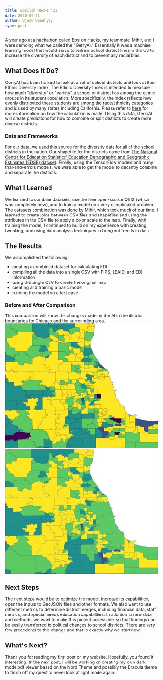 ```yaml
---
title: Epsilon Hacks '21
date: 2020-06-21
author: Ojasw Upadhyay
type: post
---
```

A year ago at a hackathon called Epsilon Hacks, my teammate, Mihir, and I were demoing what we called the "GerryAI." Essentially it was a machine learning model that would serve to redraw school district lines in the US to increase the diversity of each district and to prevent any racial bias.

<!-- During spring break I decided to build a Pi cluster and have my own distributed computing test platform. I wanted to be able test various algorithms related to distributed systems (and maybe while it’s idle run a server or use it as a network share for our apartment). This was pretty different from the ideal of having the “cloud on your desk,” but it’ll be an interesting project. -->

## What Does it Do?
GerryAI has been trained to look at a set of school districts and look at their Ethnic Diversity Index. The Ethnic Diversity Index is intended to measure how much "diversity" or "variety" a school or district has among the ethnic groups in its student population. More specifically, the Index reflects how evenly distributed these students are among the race/ethnicity categories and is used by many states including California. Please refer to [here](https://www.ed-data.org/article/Ethnic-Diversity-Index) for more information on how the calculation is made. Using this data, GerryAI will create predictions for how to combine or split districts to create more diverse districts.

### Data and Frameworks
For our data, we used this [source](https://www.cde.ca.gov/ds/ad/downloadabledata.asp) for the diversity data for all of the school districts in the nation. Our shapefile for the districts came from [The National Center for Education Statistics' Education Demographic and Geographic Estimates (EDGE) dataset](https://nces.ed.gov/programs/edge/Geographic/DistrictBoundaries). Finally, using the TensorFlow models and many trial-and-errors models, we were able to get the model to decently combine and separate the districts.

## What I Learned
We learned to combine datasets, use the free open-source QGIS (which was completely new), and to train a model on a very complicated problem. The datasets combination was done by Mihir, which took much of our time. I learned to create joins between CSV files and shapefiles and using the attributes in the CSV file to apply a color scale to the map. Finally, with training the model, I continued to build on my experience with creating, tweaking, and using data analysis techniques to bring out trends in data.


<!-- After I had looked online at other Pi clusters (such as this [one](https://makezine.com/projects/build-a-compact-4-node-raspberry-pi-cluster/) on Makezine), I decided I needed around 4-5 Raspberry Pis, a USB charging hub, and a network switch. Most any USB hubs and network switches should do; here are the specific ones that I bought. -->

<!-- * 5x Raspberry Pi 3 B+
* 1x Anker 7 port USB Charging Hub
* 1x Netgear FS108 8-port Network Switch
* 5x 6in. Ethernet Cables
* 5x 6in. MicroUSB Cables
* 5x 16GB microSD cards -->

<!-- I then 3D printed [this](https://www.thingiverse.com/thing:1573414) stackable chassis for the Pis which I attached to the switch using a special permanent 3M tape. The end result was a little messy because I had run out of plastic towards the end of the print however the cluster was still functional. In fact this had allowed me to later borrow a friends Pi screen to attach to the top of the cluster (the cherry on top). This is how it turned out:

![](../assets/pi-cluster-build.jpeg) -->


## The Results
We accomplished the following:

* creating a combined dataset for calculating EDI
* compiling all the data into a single CSV with FIPS, LEAID, and EDI information
* using the single CSV to create the original map
* creating and training a basic model
* running the model on a test case

### Before and After Comparison

This comparison will show the changes made by the AI in the district boundaries for Chicago and the surrounding area.
![before](../assets/gerryai-before.jpg) ![after](../assets/gerryai-after.jpg)

## Next Steps
The next steps would be to optimize the model, increase its capabilities, open the inputs to GeoJSON files and other formats. We also want to use different metrics to determine district merges, including financial data, staff metrics, and special needs education capabilities. In addition to new data and methods, we want to make this project accessible, so that findings can be easily transferred to political changes to school districts. There are very few precedents to this change and that is exactly why we start now.

## What's Next?
Thank you for reading my first post on my website. Hopefully, you found it interesting. In the next post, I will be working on creating my own dark mode pdf viewer based on the Nord Theme and possibly the Dracula theme to finish off my quest to never look at light mode again.
